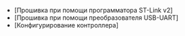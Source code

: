 * [Прошивка при помощи программатора ST-Link v2]
* [Прошивка при помощи преобразователя USB-UART]
* [Конфигурирование контроллера]